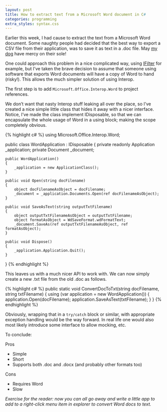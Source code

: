 ```yaml
---
layout: post
title: How to extract text from a Microsoft Word document in C#
categories: programming
extra_styles: syntax.css
---
```

Earlier this week, I had cause to extract the text from a Microsoft Word document.  Some naughty people had decided that the best way to export a CSV file from their application, was to save it as text in a .doc file.  May [my dog](https://www.facebook.com/HarryTheRottweiler) have mercy on their sole!

One could approach this problem in a nice complicated way, using [IFilter](http://www.codeproject.com/Articles/13391/Using-IFilter-in-C) for example, but I’ve taken the brave decision to assume that someone using software that exports Word documents will have a copy of Word to hand (risky!).  This allows the much simpler solution of using Interop.

The first step is to add <code>Microsoft.Office.Interop.Word</code> to project references.

We don’t want that nasty Interop stuff leaking all over the place, so I’ve created a nice simple little class that hides it away with a nicer interface.  Notice, I’ve made the class implement IDisposable, so that we can encapsulate the whole usage of Word in a using block; making the scope completely obvious.

{% highlight c# %}
using Microsoft.Office.Interop.Word;

public class WordApplication : IDisposable
{
    private readonly Application _application;
    private Document _document;

    public WordApplication()
    {
        _application = new ApplicationClass();
    }

    public void Open(string docFilename)
    {
        object docFilenameAsObject = docFilename;
        _document = _application.Documents.Open(ref docFilenameAsObject);
    }

    public void SaveAsText(string outputTxtFilename)
    {
        object outputTxtFilenameAsObject = outputTxtFilename;
        object formatAsObject = WdSaveFormat.wdFormatText;
        _document.SaveAs(ref outputTxtFilenameAsObject, ref formatAsObject);
    }

    public void Dispose()
    {
        _application.Application.Quit();
    }
}
{% endhighlight %}

This leaves us with a much nicer API to work with.  We can now simply create a new .txt file from the old .doc as follows.

{% highlight c# %}
public static void ConvertDocToTxt(string docFilename, string txtFilename)
{
    using (var application = new WordApplication())
    {
       application.Open(docFilename);
       application.SaveAsText(txtFilename);
    }
}
{% endhighlight %}

Obviously, wrapping that in a <code>try/catch</code> block or similar, with appropriate exception handling would be the way forward.  In real life one would also most likely introduce some interface to allow mocking, etc.

To conclude:

Pros
* Simple
* Short
* Supports both .doc and .docx (and probably other formats too)

Cons
* Requires Word
* Slow

_Exercise for the reader: now you can all go away and write a little app to add to a right-click menu item in explorer to convert Word docs to text._

